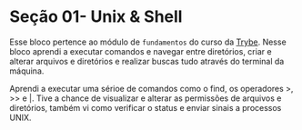# Seção 01- Unix & Shell 

Esse bloco pertence ao módulo de `fundamentos` do curso da [Trybe](https://www.betrybe.com/). Nesse bloco aprendi a executar comandos e navegar entre diretórios, criar e alterar arquivos e diretórios e realizar buscas tudo através do terminal da máquina.

Aprendi a executar uma sérioe de comandos como o find, os operadores >, >> e |. Tive a chance de visualizar e alterar as permissões de arquivos e diretórios, também vi como verificar o status e enviar sinais a processos UNIX.
